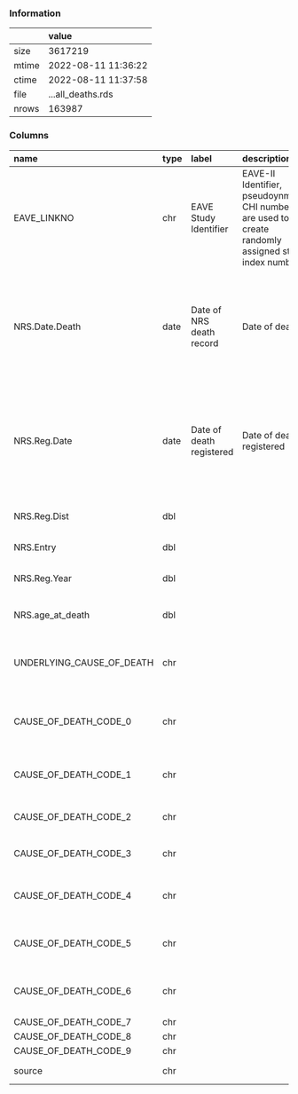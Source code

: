 
### Information



|       | value               |
|:------|:--------------------|
| size  | 3617219             |
| mtime | 2022-08-11 11:36:22 |
| ctime | 2022-08-11 11:37:58 |
| file  | ...all_deaths.rds   |
| nrows | 163987              |

### Columns

| name                      | type   | label                    | description                                                                                             | examples                                                   |
|:--------------------------|:-------|:-------------------------|:--------------------------------------------------------------------------------------------------------|:-----------------------------------------------------------|
| EAVE_LINKNO               | chr    | EAVE Study Identifier    | EAVE-II Identifier, pseudoynmised CHI numbers are used to create randomly assigned study index numbers. |                                                            |
| NRS.Date.Death            | date   | Date of NRS death record | Date of death                                                                                           | 2020-04-13, 2020-12-26, 2022-03-20, 2020-04-04, 2020-04-18 |
| NRS.Reg.Date              | date   | Date of death registered | Date of death registered                                                                                | 2020-03-27, 2022-01-05, 2020-03-31, 2020-12-30, 2021-01-06 |
| NRS.Reg.Dist              | dbl    |                          |                                                                                                         | 564, 722, 518, 350, 592                                    |
| NRS.Entry                 | dbl    |                          |                                                                                                         | 11, 8, 35, 4, 51                                           |
| NRS.Reg.Year              | dbl    |                          |                                                                                                         | 2020, 2021, 2022                                           |
| NRS.age_at_death          | dbl    |                          |                                                                                                         | 84, 85, 83, 87, 90                                         |
| UNDERLYING_CAUSE_OF_DEATH | chr    |                          |                                                                                                         | U071, I219, C349, F03, G301                                |
| CAUSE_OF_DEATH_CODE_0     | chr    |                          |                                                                                                         | R688, C349, J189, F019, I259                               |
| CAUSE_OF_DEATH_CODE_1     | chr    |                          |                                                                                                         | I259, U071, R688, I489                                     |
| CAUSE_OF_DEATH_CODE_2     | chr    |                          |                                                                                                         | E119, I259, J449, I10                                      |
| CAUSE_OF_DEATH_CODE_3     | chr    |                          |                                                                                                         | J449, E119, I10, I259                                      |
| CAUSE_OF_DEATH_CODE_4     | chr    |                          |                                                                                                         | J449, E119, N189, I10                                      |
| CAUSE_OF_DEATH_CODE_5     | chr    |                          |                                                                                                         | I10, J449, W19, E119                                       |
| CAUSE_OF_DEATH_CODE_6     | chr    |                          |                                                                                                         | I10, T424, N189, T403                                      |
| CAUSE_OF_DEATH_CODE_7     | chr    |                          |                                                                                                         | T424                                                       |
| CAUSE_OF_DEATH_CODE_8     | chr    |                          |                                                                                                         |                                                            |
| CAUSE_OF_DEATH_CODE_9     | chr    |                          |                                                                                                         |                                                            |
| source                    | chr    |                          |                                                                                                         | SMRA, daily                                                |
        